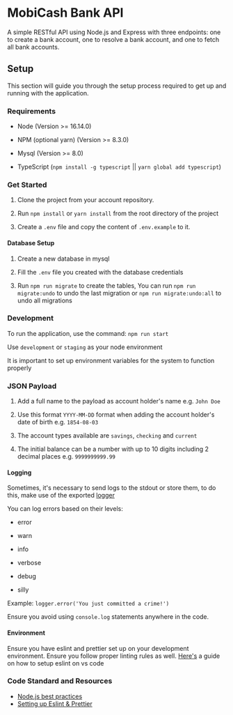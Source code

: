 # MobiCash Bank API

A simple RESTful API using Node.js and Express with three endpoints: one to create a bank account, one to resolve a bank account, and one to fetch all bank accounts.


## Setup

This section will guide you through the setup process required to get up and running with the application.


### Requirements

-   Node (Version >= 16.14.0)

-   NPM (optional yarn) (Version >= 8.3.0)

-   Mysql (Version >= 8.0)

-   TypeScript (`npm install -g typescript` || `yarn global add typescript`)


### Get Started

1. Clone the project from your account repository.

2. Run `npm install` or `yarn install` from the root directory of the project

3. Create a `.env` file and copy the content of `.env.example` to it.


#### Database Setup

1. Create a new database in mysql

2. Fill the `.env` file you created with the database credentials

3. Run `npm run migrate` to create the tables, You can run `npm run migrate:undo` to undo the last migration or `npm run migrate:undo:all` to undo all migrations


### Development

To run the application, use the command: `npm run start`

Use `development` or `staging` as your node environment

It is important to set up environment variables for the system to function properly


### JSON Payload

1. Add a full name to the payload as account holder's name e.g. `John Doe`

2. Use this format `YYYY-MM-DD` format when adding the account holder's date of birth e.g. `1854-08-03` 

3. The account types available are `savings`, `checking` and `current`

4. The initial balance can be a number with up to 10 digits including 2 decimal places e.g. `9999999999.99`


#### Logging

Sometimes, it's necessary to send logs to the stdout or store them, to do this, make use of the exported [logger](src/utils/logger)

You can log errors based on their levels:

-   error

-   warn

-   info

-   verbose

-   debug

-   silly

Example: `logger.error('You just committed a crime!')`

Ensure you avoid using `console.log` statements anywhere in the code.


#### Environment

Ensure you have eslint and prettier set up on your development environment. Ensure you follow proper linting rules as well. [Here's](https://enlear.academy/integrating-prettier-and-eslint-with-vs-code-1d2f6fb53bc9) a guide on how to setup eslint on vs code


### Code Standard and Resources
- [Node.js best practices](https://github.com/goldbergyoni/nodebestpractices)
- [Setting up Eslint & Prettier](https://enlear.academy/integrating-prettier-and-eslint-with-vs-code-1d2f6fb53bc9)
